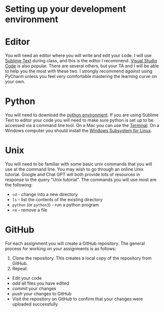 Setting up your development environment
=======================================


# Editor

You will need an editor where you will write and edit your code. I will use [Sublime Text](https://www.sublimetext.com/) during class, and this is the editor I recommend. [Visual Studio Code](https://code.visualstudio.com/) is also popular. There are several others, but your TA and I will be able to help you the most with these two. I strongly recommend *against* using PyCharm unless you feel very comfortable mastering the learning curve on your own.

# Python

You will need to download the [python environment](https://www.python.org/downloads/). If you are using Sublime Text to editor your code you will need to make sure python is set up to be accessed via a command line tool. On a Mac you can use the [Terminal](https://support.apple.com/guide/terminal/welcome/mac). On a Windows computer you should install the [Windows Subsystem for Linux](https://learn.microsoft.com/en-us/windows/wsl/install).

# Unix

You will need to be familiar with some basic unix commands that you will use at the command line. You may wish to go through an online Unix tutorial. Google and Chat GPT will both provide lots of resources in response to the query "Unix tutorial". The commands you will use most are the following:

- `cd` - change into a new directory
- `ls` - list the contents of the existing directory
- `python` (or `python3`) - run a python program
- `rm` - remove a file

# GitHub

For each assignment you will create a GitHub repository. The general process for working on your assignments is as follows:

1. Clone the repository. This creates a local copy of the repository from GitHub.
2. Repeat:
  - Edit your code
  - *add* all files you have edited
  - *commit* your changes
  - *push* your changes to GitHub
  - Visit the repository on GitHub to confirm that your changes were uploaded successfully
